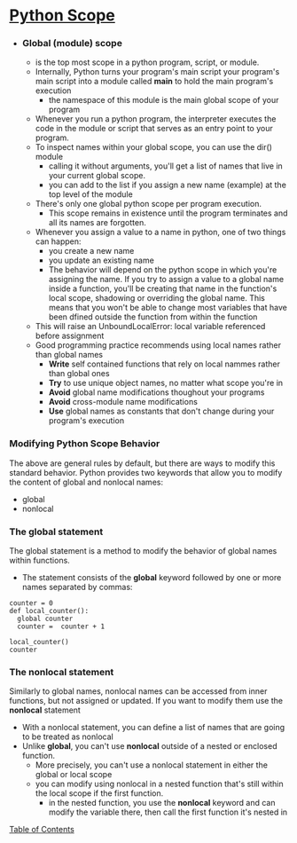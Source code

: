 # [Python Scope](https://realpython.com/python-scope-legb-rule/)

- ### Global (module) scope
  - is the top most scope in a python program, script, or module.
  - Internally, Python turns your program's main script your program's main script into a module called __main__ to hold the main program's execution
    - the namespace of this module is the main global scope of your program
  - Whenever you run a python program, the interpreter executes the code in the module or script that serves as an entry point to your program. 
  - To inspect names within your global scope, you can use the dir() module
    - calling it without arguments, you'll get a list of names that live in your current global scope. 
    - you can add to the list if you assign a new name (example) at the top level of the module
  - There's only one global python scope per program execution. 
    - This scope remains in existence until the program terminates and all its names are forgotten. 
  - Whenever you assign a value to a name in python, one of two things can happen:
    - you create a new name
    - you update an existing name
    - The behavior will depend on the python scope in which you're assigning the name. If you try to assign a value to a global name inside a function, you'll be creating that name in the function's local scope, shadowing or overriding the global name. This means that you won't be able to change most variables that have been dfined outside the function from within the function
  - This will raise an UnboundLocalError: local variable referenced before assignment
  - Good programming practice recommends using local names rather than global names
    - **Write** self contained functions that rely on local nammes rather than global ones
    - **Try** to use unique object names, no matter what scope you're in
    - **Avoid** global name modifications thoughout your programs
    - **Avoid** cross-module name modifications
    - **Use** global names as constants that don't change during your program's execution

### Modifying Python Scope Behavior
The above are general rules by default, but there are ways to modify this standard behavior. Python provides two keywords that allow you to modify the content of global and nonlocal names:
  - global
  - nonlocal
### The global statement
The global statement is a method to modify the behavior of global names within functions.
- The statement consists of the **global** keyword followed by one or more names separated by commas:
```
counter = 0
def local_counter():
  global counter
  counter =  counter + 1

local_counter()
counter
```
### The nonlocal statement
Similarly to global names, nonlocal names can be accessed from inner functions, but not assigned or updated. If you want to modify them use the **nonlocal** statement
- With a nonlocal statement, you can define a list of names that are going to be treated as nonlocal 
- Unlike **global**, you can't use **nonlocal** outside of a nested or enclosed function. 
  - More precisely, you can't use a nonlocal statement in either the global or local scope
  - you can modify using nonlocal in a nested function that's still within the local scope if the first function. 
    - in the nested function, you use the **nonlocal** keyword and can modify the variable there, then call the first function it's nested in 


[Table of Contents](../README.md)
